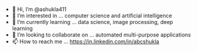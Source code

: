 - 👋 Hi, I’m @ashukla411
- 👀 I’m interested in ... computer science and artificial intelligence 
- 🌱 I’m currently learning ... data science, image processing, deep learning
- 💞️ I’m looking to collaborate on ... automated multi-purpose applications
- 📫 How to reach me ... https://in.linkedin.com/in/abcshukla

<!---
ashukla411/ashukla411 is a ✨ special ✨ repository because its `README.md` (this file) appears on your GitHub profile.
You can click the Preview link to take a look at your changes.
--->
